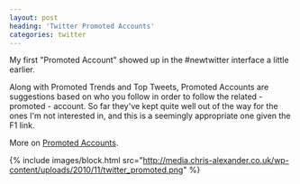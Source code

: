 ```yaml
---
layout: post
heading: 'Twitter Promoted Accounts'
categories: twitter
---
```


My first "Promoted Account" showed up in the #newtwitter interface a little earlier.

Along with Promoted Trends and Top Tweets, Promoted Accounts are suggestions based on who you follow in order to follow the related - promoted - account. So far they've kept quite well out of the way for the ones I'm not interested in, and this is a seemingly appropriate one given the F1 link.

More on [Promoted Accounts](https://web.archive.org/web/20150512072512/https://support.twitter.com/articles/282154-promoted-accounts).

{% include images/block.html src="http://media.chris-alexander.co.uk/wp-content/uploads/2010/11/twitter_promoted.png" %}